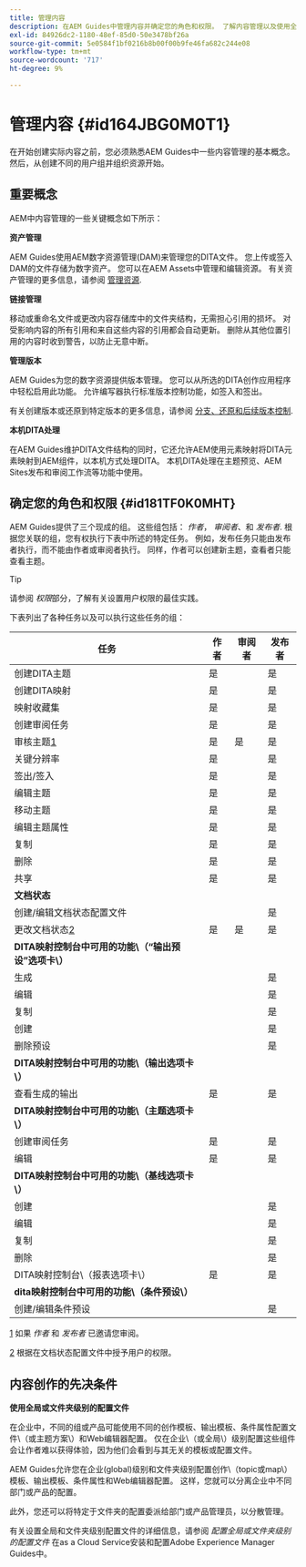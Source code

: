 ```yaml
---
title: 管理内容
description: 在AEM Guides中管理内容并确定您的角色和权限。 了解内容管理以及使用全局或文件夹级别配置文件的主要概念。
exl-id: 84926dc2-1180-48ef-85d0-50e3478bf26a
source-git-commit: 5e0584f1bf0216b8b00f00b9fe46fa682c244e08
workflow-type: tm+mt
source-wordcount: '717'
ht-degree: 9%

---
```


# 管理内容 {#id164JBG0M0T1}

在开始创建实际内容之前，您必须熟悉AEM Guides中一些内容管理的基本概念。 然后，从创建不同的用户组并组织资源开始。

## 重要概念

AEM中内容管理的一些关键概念如下所示：

**资产管理**

AEM Guides使用AEM数字资源管理\(DAM\)来管理您的DITA文件。 您上传或签入DAM的文件存储为数字资产。 您可以在AEM Assets中管理和编辑资源。 有关资产管理的更多信息，请参阅 [管理资源](https://experienceleague.adobe.com/docs/experience-manager-cloud-service/content/assets/manage/manage-digital-assets.html?lang=en).

**链接管理**

移动或重命名文件或更改内容存储库中的文件夹结构，无需担心引用的损坏。 对受影响内容的所有引用和来自这些内容的引用都会自动更新。 删除从其他位置引用的内容时收到警告，以防止无意中断。

**管理版本**

AEM Guides为您的数字资源提供版本管理。 您可以从所选的DITA创作应用程序中轻松启用此功能。 允许编写器执行标准版本控制功能，如签入和签出。

有关创建版本或还原到特定版本的更多信息，请参阅 [分支、还原和后续版本控制](web-editor-preview-topics.md#id193PG0Y051X).

**本机DITA处理**

在AEM Guides维护DITA文件结构的同时，它还允许AEM使用元素映射将DITA元素映射到AEM组件，以本机方式处理DITA。 本机DITA处理在主题预览、AEM Sites发布和审阅工作流等功能中使用。

## 确定您的角色和权限 {#id181TF0K0MHT}

AEM Guides提供了三个现成的组。 这些组包括： *作者*， *审阅者*、和 *发布者*. 根据您关联的组，您有权执行下表中所述的特定任务。 例如，发布任务只能由发布者执行，而不能由作者或审阅者执行。 同样，作者可以创建新主题，查看者只能查看主题。

>[!TIP]
>
> 请参阅 *权限*&#x200B;部分，了解有关设置用户权限的最佳实践。

下表列出了各种任务以及可以执行这些任务的组：

| 任务 | 作者 | 审阅者 | 发布者 |
|----|-------|---------|----------|
| 创建DITA主题 | 是 |   | 是 |
| 创建DITA映射 | 是 |   | 是 |
| 映射收藏集 | 是 |   | 是 |
| 创建审阅任务 | 是 |   | 是 |
| 审核主题[1](#fntarg_1) | 是 | 是 | 是 |
| 关键分辨率 | 是 |   | 是 |
| 签出/签入 | 是 |   | 是 |
| 编辑主题 | 是 |   | 是 |
| 移动主题 | 是 |   | 是 |
| 编辑主题属性 | 是 |   | 是 |
| 复制 | 是 |   | 是 |
| 删除 | 是 |   | 是 |
| 共享 | 是 |   | 是 |
| **文档状态** |
| 创建/编辑文档状态配置文件 |   |   | 是 |
| 更改文档状态[2](#fntarg_2) | 是 | 是 | 是 |
| **DITA映射控制台中可用的功能\（“输出预设”选项卡\）** |
| 生成 |   |   | 是 |
| 编辑 |   |   | 是 |
| 复制 |   |   | 是 |
| 创建 |   |   | 是 |
| 删除预设 |   |   | 是 |
| **DITA映射控制台中可用的功能\（输出选项卡\）** |
| 查看生成的输出 | 是 |   | 是 |
| **DITA映射控制台中可用的功能\（主题选项卡\）** |
| 创建审阅任务 | 是 |   | 是 |
| 编辑 | 是 |   | 是 |
| **DITA映射控制台中可用的功能\（基线选项卡\）** |
| 创建 |   |   | 是 |
| 编辑 |   |   | 是 |
| 复制 |   |   | 是 |
| 删除 |   |   | 是 |
| DITA映射控制台\（报表选项卡\） | 是 |   | 是 |
| **dita映射控制台中可用的功能\（条件预设\）** |
| 创建/编辑条件预设 |   |   | 是 |

[1](#fnsrc_1) 如果 *作者* 和 *发布者* 已邀请您审阅。

[2](#fnsrc_2) 根据在文档状态配置文件中授予用户的权限。

## 内容创作的先决条件

**使用全局或文件夹级别的配置文件**

在企业中，不同的组或产品可能使用不同的创作模板、输出模板、条件属性配置文件\（或主题方案\）和Web编辑器配置。 仅在企业\（或全局\）级别配置这些组件会让作者难以获得体验，因为他们会看到与其无关的模板或配置文件。

AEM Guides允许您在企业\(global\)级别和文件夹级别配置创作\（topic或map\）模板、输出模板、条件属性和Web编辑器配置。 这样，您就可以分离企业中不同部门或产品的配置。

此外，您还可以将特定于文件夹的配置委派给部门或产品管理员，以分散管理。

有关设置全局和文件夹级别配置文件的详细信息，请参阅 *配置全局或文件夹级别的配置文件* 在as a Cloud Service安装和配置Adobe Experience Manager Guides中。
